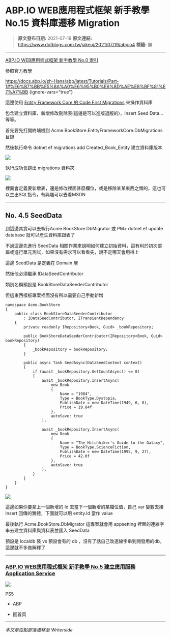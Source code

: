 # ABP.IO WEB應用程式框架 新手教學 No.15 資料庫遷移 Migration

> **原文發布日期:** 2021-07-19
> **原文連結:** https://www.dotblogs.com.tw/jakeuj/2021/07/19/abpio4
> **標籤:** 無

---

[ABP.IO WEB應用程式框架 新手教學 No.0 索引](https://dotblogs.com.tw/jakeuj/2021/07/15/abpio0)

參照官方教學

<https://docs.abp.io/zh-Hans/abp/latest/Tutorials/Part-1#%E6%B7%BB%E5%8A%A0%E6%95%B0%E6%8D%AE%E8%BF%81%E7%A7%BB>
{ignore-vars="true"}

這邊使用 [Entity Framework Core 的 Code First Migrations](https://docs.microsoft.com/zh-cn/ef/core/managing-schemas/migrations/?tabs=dotnet-core-cli) 來操作資料庫

包含建立資料庫、新增修改刪除表(這邊是可以進版退版的)，Insert Seed Data…等等。

首先要先打開終端機到 Acme.BookStore.EntityFrameworkCore.DbMigrations 目錄

然後執行命令 dotnet ef migrations add Created\_Book\_Entity 建立資料庫版本

![](https://dotblogsfile.blob.core.windows.net/user/御星幻/f8aa590e-d43b-4f53-afa6-cea509e45adf/1626682350.png)

執行成功會跑出 migrations 資料夾

![](https://dotblogsfile.blob.core.windows.net/user/御星幻/f8aa590e-d43b-4f53-afa6-cea509e45adf/1626682501.png)

裡面會定義要新增表，還是修改裡面甚麼欄位，或是移除某某東西之類的，這也可以生出SQL指令，有興趣可以去看MSDN

---

## No. 4.5 SeedData

到這邊其實可以去執行Acme.BookStore.DbMigrator 或 PM> dotnet ef update database 就可以產生資料庫跟表了

不過這邊先進行 SeedData 相關作業來說明如何建立初始資料，這有利於初次部屬或進行單元測試，如果沒有需求可以看看先，說不定哪天會用得上

這邊 SeedData 是定義在 Domain 層

然後他必須繼承 IDataSeedContributor

類別名稱預設是 BookStoreDataSeederContributor

但這東西樣板專案裡面沒有所以需要自己手動新增

```
namespace Acme.BookStore
{
    public class BookStoreDataSeederContributor
        : IDataSeedContributor, ITransientDependency
    {
        private readonly IRepository<Book, Guid> _bookRepository;

        public BookStoreDataSeederContributor(IRepository<Book, Guid> bookRepository)
        {
            _bookRepository = bookRepository;
        }

        public async Task SeedAsync(DataSeedContext context)
        {
            if (await _bookRepository.GetCountAsync() <= 0)
            {
                await _bookRepository.InsertAsync(
                    new Book
                    {
                        Name = "1984",
                        Type = BookType.Dystopia,
                        PublishDate = new DateTime(1949, 6, 8),
                        Price = 19.84f
                    },
                    autoSave: true
                );

                await _bookRepository.InsertAsync(
                    new Book
                    {
                        Name = "The Hitchhiker's Guide to the Galaxy",
                        Type = BookType.ScienceFiction,
                        PublishDate = new DateTime(1995, 9, 27),
                        Price = 42.0f
                    },
                    autoSave: true
                );
            }
        }
    }
}
```

![](https://dotblogsfile.blob.core.windows.net/user/御星幻/f8aa590e-d43b-4f53-afa6-cea509e45adf/1626683321.png)

這邊如果你要拿上一個新增的 Id 去當下一個新增的某欄位值，自己 var 變數去接 Insert 回傳的實體，下面就可以用 entity.Id 當作 value

最後執行 Acme.BookStore.DbMigrator 這專案就會用 appsetting 裡面的連線字串去建立資料庫與資料表並匯入 SeedData

預設是 localdb 裝 vs 預設會有的 db ，沒有了話自己改連線字串到開發用的db，這邊就不多做解釋了

---

### [ABP.IO WEB應用程式框架 新手教學 No.5 建立應用服務 Application Service](https://dotblogs.com.tw/jakeuj/2021/07/19/abpio5)

![](https://card.psnprofiles.com/1/jakeuj.png)

PS5

* ABP

* 回首頁

---

*本文章從點部落遷移至 Writerside*
